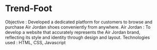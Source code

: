 # Trend-Foot

Objective : Developed a dedicated platform for customers to browse and purchase Air Jordan shoes conveniently
from anywhere.
Air Jordan : To develop a website that accurately represents the Air Jordan brand, reflecting its style and identity
through design and layout.
Technologies used : HTML, CSS, Javascript
